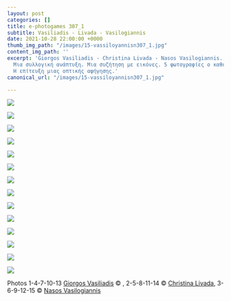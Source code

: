 ```yaml
---
layout: post
categories: []
title: e-photogames 307_1
subtitle: Vasiliadis - Livada - Vasilogiannis
date: 2021-10-28 22:00:00 +0000
thumb_img_path: "/images/15-vassiloyannisn307_1.jpg"
content_img_path: ''
excerpt: 'Giorgos Vasiliadis - Christina Livada - Nasos Vasilogiannis. 3 παίκτες.
  Μια συλλογική ανάπτυξη. Μια συζήτηση με εικόνες. 5 φωτογραφίες ο καθένας. Το ζητούμενο:
  Η επίτευξη μιας οπτικής αφήγησης.'
canonical_url: "/images/15-vassiloyannisn307_1.jpg"

---
```

![](/images/01_vasiliadisg_307_1.jpg)

![](/images/02_livadac307_1.JPG)

![](/images/03-vassiloyannisn307_1.jpg)

![](/images/04_vasiliadisg_307_1.jpg)

![](/images/06-vassiloyannisn307_1.jpg)

![](/images/07_vasiliadisg_307_1.jpg)

![](/images/08_livadac307_1.JPG)

![](/images/09-vassiloyannisn307_1.jpg)

![](/images/10_vasiliadisg_307_1.jpg)

![](/images/11_livadac_307_1.JPG)

![](/images/12-vassiloyannisn307_1.jpg)

![](/images/13-vasiliadisg_307_1.jpg)

![](/images/14_livadac307_1.JPG)

![](/images/15-vassiloyannisn307_1.jpg)

Photos  1-4-7-10-13 <a href="https://www.facebook.com/gvasiliadis" target="blank"> Giorgos Vasiliadis</a> © , 2-5-8-11-14 © <a href="https://www.facebook.com/christina.livada" target="blank"> Christina Livada</a>, 3-6-9-12-15 © <a href="https://www.facebook.com/ath.vas"> Nasos Vasilogiannis</a>